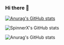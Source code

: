 ### Hi there 👋

[![Anurag's GitHub stats](https://github-readme-stats.vercel.app/api?username=SpinnerX)](https://github.com/anuraghazra/github-readme-stats)

![SpinnerX's GitHub stats](https://github-readme-stats.vercel.app/api?username=SpinnerX&hide=contribs,prs)

![Anurag's GitHub stats](https://github-readme-stats.vercel.app/api?username=SpinnerX&show_icons=true)
<!--
**SpinnerX/SpinnerX** is a ✨ _special_ ✨ repository because its `README.md` (this file) appears on your GitHub profile.

Here are some ideas to get you started:

- 🔭 I’m currently working on ...
- 🌱 I’m currently learning ...
- 👯 I’m looking to collaborate on ...
- 🤔 I’m looking for help with ...
- 💬 Ask me about ...
- 📫 How to reach me: ...
- 😄 Pronouns: ...
- ⚡ Fun fact: ...
-->
